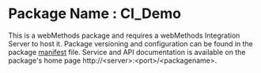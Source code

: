 # Package Name : CI_Demo
This is a webMethods package and requires a webMethods Integration Server to host it. Package versioning and configuration can be found in the package [manifest](./CI_Demo/manifest.v3) file. Service and API documentation is available on the package's home page http://&lt;server&gt;:&lt;port&gt;/&lt;packagename>.